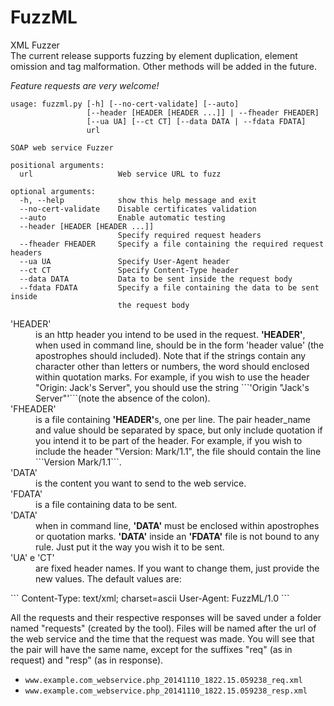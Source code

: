 FuzzML
======

XML Fuzzer 
<br>The current release supports fuzzing by element duplication, element omission and tag malformation. Other methods will be added in the future.


*Feature requests are very welcome!*

```
usage: fuzzml.py [-h] [--no-cert-validate] [--auto]
                 [--header [HEADER [HEADER ...]] | --fheader FHEADER]
                 [--ua UA] [--ct CT] [--data DATA | --fdata FDATA]
                 url

SOAP web service Fuzzer

positional arguments:
  url                   Web service URL to fuzz

optional arguments:
  -h, --help            show this help message and exit
  --no-cert-validate    Disable certificates validation
  --auto                Enable automatic testing
  --header [HEADER [HEADER ...]]
                        Specify required request headers
  --fheader FHEADER     Specify a file containing the required request headers
  --ua UA               Specify User-Agent header
  --ct CT               Specify Content-Type header
  --data DATA           Data to be sent inside the request body
  --fdata FDATA         Specify a file containing the data to be sent inside
                        the request body
```

<dl>
<dt>'HEADER'
</dt>
<dd>is an http header you intend to be used in the request. <b>'HEADER'</b>, when used in command line, should be in the form 'header value' (the apostrophes should included). Note that if the strings contain any character other than letters or numbers, the word should enclosed within quotation marks. For example, if you wish to use the header "Origin: Jack's Server", you should use the string ```'Origin "Jack's Server"'```(note the absence of the colon).
</dd>


<dt>'FHEADER'
</dt>
<dd>is a file containing <b>'HEADER'</b>s, one per line. The pair header_name and value should be separated by space, but only include quotation if you intend it to be part of the header. For example, if you wish to include the header "Version: Mark/1.1", the file should contain the line ```Version Mark/1.1```.
</dd>

<dt>'DATA'
</dt>
<dd>is the content you want to send to the web service.
</dd>

<dt>'FDATA'
</dt>
<dd>is a file containing data to be sent.
</dd>

<dt>'DATA'
</dt>
<dd>when in command line, <b>'DATA'</b> must be enclosed within apostrophes or quotation marks. <b>'DATA'</b> inside an <b>'FDATA'</b> file is not bound to any rule. Just put it the way you wish it to be sent.
</dd>

<dt>'UA' e 'CT'
</dt>
<dd>are fixed header names. If you want to change them, just provide the new values. The default values are:
</dd>
</dl>
```
Content-Type: text/xml; charset=ascii
User-Agent: FuzzML/1.0
```

All the requests and their respective responses will be saved under a folder named "requests" (created by the tool). Files will be named after the url of the web service and the time that the request was made. You will see that the pair will have the same name, except for the suffixes "req" (as in request) and "resp" (as in response).
  * `www.example.com_webservice.php_20141110_1822.15.059238_req.xml`
  * `www.example.com_webservice.php_20141110_1822.15.059238_resp.xml`


